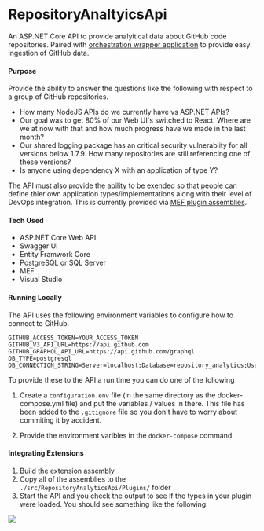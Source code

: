 # RepositoryAnaltyicsApi

An ASP.NET Core API to provide analyitical data about GitHub code repositories.  Paired with [orchestration wrapper application](https://github.com/Firenza/RepositoryAnaltyicsOrchestrator) to provide easy ingestion of GitHub data.

#### Purpose

Provide the ability to answer the questions like the following with respect to a group of GitHub repositories.

* How many NodeJS APIs do we currently have vs ASP.NET APIs?
* Our goal was to get 80% of our Web UI's switched to React.  Where are we at now with that and how much progress have we made in the last month?
* Our shared logging package has an critical security vulnerablity for all versions below 1.7.9.  How many repositories are still referencing one of these versions?
* Is anyone using dependency X with an application of type Y?

The API must also provide the ability to be exended so that people can define thier own application types/implementations along with their level of DevOps integration. This is currently provided via [MEF plugin assemblies](https://github.com/Firenza/RepositoryAnaltyicsApiExampleExtension).

#### Tech Used

* ASP.NET Core Web API
* Swagger UI
* Entity Framwork Core
* PostgreSQL or SQL Server
* MEF
* Visual Studio 

#### Running Locally

The API uses the following environment variables to configure how to connect to GitHub.

```
GITHUB_ACCESS_TOKEN=YOUR_ACCESS_TOKEN
GITHUB_V3_API_URL=https://api.github.com
GITHUB_GRAPHQL_API_URL=https://api.github.com/graphql
DB_TYPE=postgresql
DB_CONNECTION_STRING=Server=localhost;Database=repository_analytics;UserID=bob;Password=bobiscool;
```

To provide these to the API a run time you can do one of the following

1. Create a `configuration.env` file (in the same directory as the docker-compose.yml file) and put the variables / values in there.  This file has been added to the `.gitignore` file so you don't have to worry about commiting it by accident.

2. Provide the environment varibles in the `docker-compose` command

#### Integrating Extensions

1. Build the extension assembly
2. Copy all of the assemblies to the `./src/RepositoryAnalyticsApi/Plugins/` folder
3. Start the API and you check the output to see if the types in your plugin were loaded. You should see something like the following:

![](https://user-images.githubusercontent.com/9145108/43986475-e54f8664-9cd6-11e8-9135-2b6998cb853a.png)
